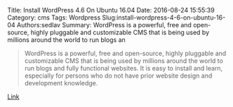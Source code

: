 Title: Install WordPress 4.6 On Ubuntu 16.04
Date: 2016-08-24 15:55:39
Category: cms
Tags: Wordpress
Slug:install-wordpress-4-6-on-ubuntu-16-04
Authors:sedlav
Summary: WordPress is a powerful, free and open-source, highly pluggable and customizable CMS that is being used by millions around the world to run blogs an

> WordPress is a powerful, free and open-source, highly pluggable and customizable CMS that is being used by millions around the world to run blogs and fully functional websites.
It is easy to install and learn, especially for persons who do not have prior website design and development knowledge.

[Link](http://www.tecmint.com/install-wordpress-on-ubuntu-16-04-with-lamp/)

